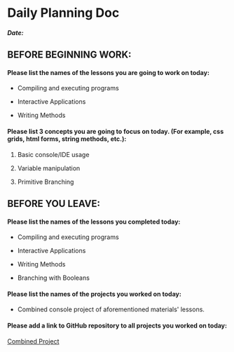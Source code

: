 # Daily Planning Doc

##### Date:

## BEFORE BEGINNING WORK:


#### Please list the names of the lessons you are going to work on today:

* Compiling and executing programs

* Interactive Applications

* Writing Methods

#### Please list 3 concepts you are going to focus on today. (For example, css grids, html forms, string methods, etc.):

1. Basic console/IDE usage

2. Variable manipulation

3. Primitive Branching



## BEFORE YOU LEAVE:


#### Please list the names of the lessons you completed today:

* Compiling and executing programs

* Interactive Applications

* Writing Methods

* Branching with Booleans

#### Please list the names of the projects you worked on today:

*  Combined console project of aforementioned materials' lessons.


#### Please add a link to GitHub repository to all projects you worked on today:

[Combined Project](https://github.com/Riverface/csharp-helloworld)